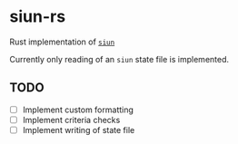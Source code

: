 # siun-rs

Rust implementation of [`siun`](https://github.com/t4k1t/siun)

Currently only reading of an `siun` state file is implemented.

## TODO

- [ ] Implement custom formatting
- [ ] Implement criteria checks
- [ ] Implement writing of state file
